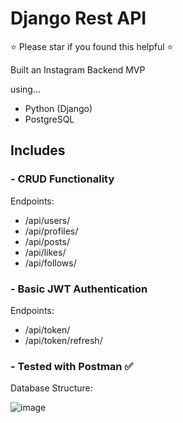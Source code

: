 # Django Rest API
⭐ Please star if you found this helpful ⭐

Built an Instagram Backend MVP

using...

- Python (Django)
- PostgreSQL

## Includes
### - CRUD Functionality
Endpoints:
- /api/users/
- /api/profiles/
- /api/posts/
- /api/likes/
- /api/follows/
### - Basic JWT Authentication
Endpoints:
- /api/token/
- /api/token/refresh/
### - Tested with Postman ✅

Database Structure:

![image](https://github.com/user-attachments/assets/4e9168d7-b701-4481-91ed-0688d2ef3421)
